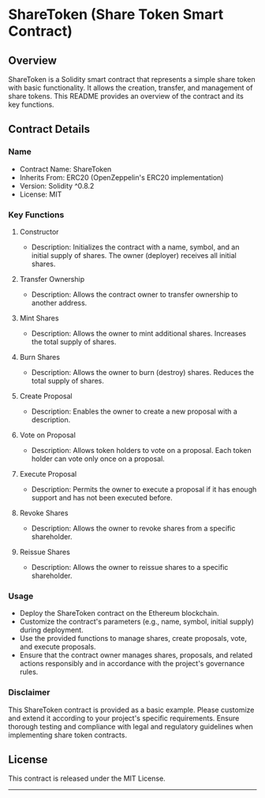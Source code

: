 
# ShareToken (Share Token Smart Contract)

## Overview 

ShareToken is a Solidity smart contract that represents a simple share token with basic functionality. It allows the creation, transfer, and management of share tokens. This README provides an overview of the contract and its key functions.

## Contract Details

### Name

- Contract Name: ShareToken
- Inherits From: ERC20 (OpenZeppelin's ERC20 implementation)
- Version: Solidity ^0.8.2
- License: MIT

### Key Functions

1. Constructor

   - Description: Initializes the contract with a name, symbol, and an initial supply of shares. The owner (deployer) receives all initial shares.

2. Transfer Ownership

   - Description: Allows the contract owner to transfer ownership to another address.

3. Mint Shares

   - Description: Allows the owner to mint additional shares. Increases the total supply of shares.

4. Burn Shares

   - Description: Allows the owner to burn (destroy) shares. Reduces the total supply of shares.

5. Create Proposal

   - Description: Enables the owner to create a new proposal with a description.

6. Vote on Proposal

   - Description: Allows token holders to vote on a proposal. Each token holder can vote only once on a proposal.

7. Execute Proposal

   - Description: Permits the owner to execute a proposal if it has enough support and has not been executed before.

8. Revoke Shares

   - Description: Allows the owner to revoke shares from a specific shareholder.

9. Reissue Shares

   - Description: Allows the owner to reissue shares to a specific shareholder.

### Usage

- Deploy the ShareToken contract on the Ethereum blockchain.
- Customize the contract's parameters (e.g., name, symbol, initial supply) during deployment.
- Use the provided functions to manage shares, create proposals, vote, and execute proposals.
- Ensure that the contract owner manages shares, proposals, and related actions responsibly and in accordance with the project's governance rules.

### Disclaimer

This ShareToken contract is provided as a basic example. Please customize and extend it according to your project's specific requirements. Ensure thorough testing and compliance with legal and regulatory guidelines when implementing share token contracts.

## License

This contract is released under the MIT License.

---

